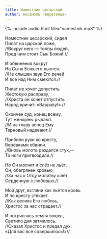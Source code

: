 ```yaml
---
title: Наместник цесарский
author: Ансамбль «Веретенце»
---
```

{% include audio.html file="namestnik.mp3" %}

Наместник цесарский, сидел  
Пилат на царской ложе,  
//Вокруг него — толпы людей,  
Пред ним стоит Cын Божий.//

И обвинения вокруг  
На Сына Божьего льются.  
//Не слышен звук Его речей  
И все над Ним смеются.//

Пилат не хочет допустить  
Жестокую расправу,  
//Христа он хочет отпустить  
Народ кричит: «Варраву!».//

Окончен суд, конец всему,  
Тут женщины рыдают.  
//И на главу венец Ему  
Терновый надевают.//

Прибили руки ко кресту,  
Верёвками обвили.  
//Вновь молота раздался стук,—  
То ноги пригвоздили.//

Но Он молчит и слёз не льёт,  
Он, обагрянен кровью,  
//За нас к Отцу молитву шлёт  
Сердечную с любовью.//

Мой друг, взгляни как льётся кровь  
И по кресту стекает.  
//Как велика Его любовь,  
Христос за нас страдает.//

И потряслась земля вокруг,  
Светило дня затмилось.  
//Сказал Христос и предал дух:  
«Для вас всё совершилось!»//

